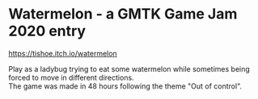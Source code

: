 # Watermelon - a GMTK Game Jam 2020 entry
https://tishoe.itch.io/watermelon

Play as a ladybug trying to eat some watermelon while sometimes being forced to move in different directions.  
The game was made in 48 hours following the theme "Out of control".
